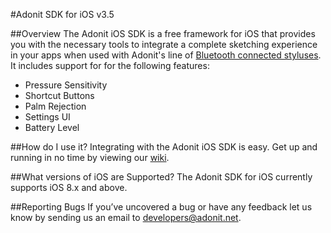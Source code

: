 #Adonit SDK for iOS v3.5

##Overview
The Adonit iOS SDK is a free framework for iOS that provides you with the necessary tools to integrate a complete sketching experience in your apps when used with Adonit's line of [Bluetooth connected styluses](http://adonit.net/jot). It includes support for for the following features:

- Pressure Sensitivity
- Shortcut Buttons
- Palm Rejection
- Settings UI
- Battery Level

##How do I use it?
Integrating with the Adonit iOS SDK is easy. Get up and running in no time by viewing our [wiki](https://github.com/Adonit/Adonit-iOS-SDK/wiki).

##What versions of iOS are Supported?
The Adonit SDK for iOS currently supports iOS 8.x and above.

##Reporting Bugs
If you’ve uncovered a bug or have any feedback let us know by sending us an email to [developers@adonit.net](mailto:developers@adonit.net).
